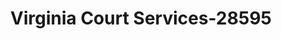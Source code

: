 ---
f_zip-code: 24018
f_state-code: VA
title: Virginia Court Services-28595
f_phone: 800-216-6517
f_city-only: Roanoke
f_address: P O Box 1 Roanoke
f_location-unique-id: '28595'
slug: virginia-court-services-28595
updated-on: '2024-05-30T13:46:58.046Z'
created-on: '2024-05-30T13:36:59.803Z'
published-on: '2024-05-30T13:54:32.469Z'
f_city-state: cms/city/roanoke-va.md
f_company: cms/company/virginia-court-services.md
f_state: cms/state/virginia.md
layout: '[payday-loan].html'
tags: payday-loan
---
